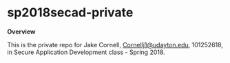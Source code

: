 # sp2018secad-private

**Overview**

This is the private repo for Jake Cornell, Cornellj1@udayton.edu, 101252618, in Secure Application Development class - Spring 2018.


